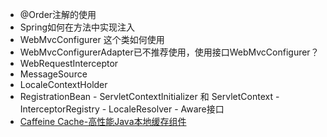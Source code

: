 - @Order注解的使用
- Spring如何在方法中实现注入
- WebMvcConfigurer  这个类如何使用
- WebMvcConfigurerAdapter已不推荐使用，使用接口WebMvcConfigurer？
- WebRequestInterceptor
- MessageSource
- LocaleContextHolder
- RegistrationBean
         - ServletContextInitializer 和 ServletContext
         - InterceptorRegistry
         - LocaleResolver
         - Aware接口
- [Caffeine Cache-高性能Java本地缓存组件](https://www.cnblogs.com/rickiyang/p/11074158.html)